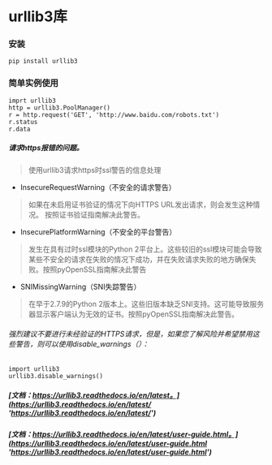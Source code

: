 # urllib3库

### 安装

```
pip install urllib3
```

### 简单实例使用

```
imprt urllib3
http = urllib3.PoolManager()
r = http.request('GET', 'http://www.baidu.com/robots.txt')
r.status
r.data
```

##### 请求https报错的问题。

> 使用urllib3请求https时ssl警告的信息处理

* InsecureRequestWarning（不安全的请求警告）

> 如果在未启用证书验证的情况下向HTTPS URL发出请求，则会发生这种情况。 按照证书验证指南解决此警告。

* InsecurePlatformWarning（不安全的平台警告）

> 发生在具有过时ssl模块的Python 2平台上。这些较旧的ssl模块可能会导致某些不安全的请求在失败的情况下成功，并在失败请求失败的地方确保失败。按照pyOpenSSL指南解决此警告

* SNIMissingWarning（SNI失踪警告）

> 在早于2.7.9的Python 2版本上。这些旧版本缺乏SNI支持。这可能导致服务器显示客户端认为无效的证书。按照pyOpenSSL指南解决此警告。

###### 强烈建议不要进行未经验证的HTTPS请求，但是，如果您了解风险并希望禁用这些警告，则可以使用disable_warnings（）：

```
import urllib3
urllib3.disable_warnings()
```

##### [文档：https://urllib3.readthedocs.io/en/latest。](https://urllib3.readthedocs.io/en/latest/ 'https://urllib3.readthedocs.io/en/latest/')
##### [文档：https://urllib3.readthedocs.io/en/latest/user-guide.html。](https://urllib3.readthedocs.io/en/latest/user-guide.html 'https://urllib3.readthedocs.io/en/latest/user-guide.html')
